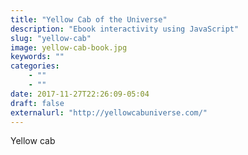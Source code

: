 ```yaml
---
title: "Yellow Cab of the Universe"
description: "Ebook interactivity using JavaScript"
slug: "yellow-cab"
image: yellow-cab-book.jpg
keywords: ""
categories:
    - ""
    - ""
date: 2017-11-27T22:26:09-05:04
draft: false
externalurl: "http://yellowcabuniverse.com/"
---
```


Yellow cab